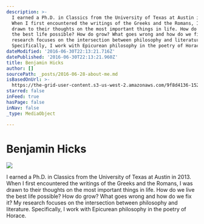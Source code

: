 ```yaml
---
description: >-
  I earned a Ph.D. in Classics from the University of Texas at Austin in 2013.
  When I first encountered the writings of the Greeks and the Romans, I was
  drawn to their thoughts on the most important things in life. How do we live
  the best life possible? How do grow? What goes wrong and how do we fix it? My
  research focuses on the intersection between philosophy and literature.
  Specifically, I work with Epicurean philosophy in the poetry of Horace.
dateModified: '2016-06-30T22:13:21.716Z'
datePublished: '2016-06-30T22:13:21.960Z'
title: Benjamin Hicks
author: []
sourcePath: _posts/2016-06-28-about-me.md
isBasedOnUrl: >-
  https://the-grid-user-content.s3-us-west-2.amazonaws.com/9f8d4136-1529-44f1-b3e1-c45f87946929.jpg
starred: false
inFeed: true
hasPage: false
inNav: false
_type: MediaObject

---
```

# **Benjamin Hicks**
![](https://the-grid-user-content.s3-us-west-2.amazonaws.com/9f8d4136-1529-44f1-b3e1-c45f87946929.jpg)

I earned a Ph.D. in Classics from the University of Texas at Austin in 2013\. When I first encountered the writings of the Greeks and the Romans, I was drawn to their thoughts on the most important things in life. How do we live the best life possible? How do grow? What goes wrong and how do we fix it? My research focuses on the intersection between philosophy and literature. Specifically, I work with Epicurean philosophy in the poetry of Horace.
